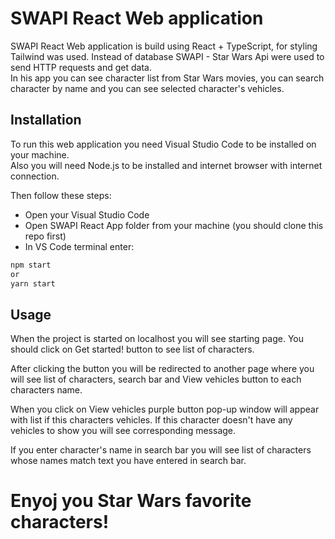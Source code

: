 # SWAPI React Web application

SWAPI React Web application is  build using React + TypeScript, for styling Tailwind was used. Instead of database SWAPI - Star Wars Api were used to send HTTP requests and get data.  
In his app you can see character list from Star Wars movies, you can search character by name and you can see selected character's vehicles.

## Installation

To run this web application you need Visual Studio Code to be installed on your machine.  
Also you will need Node.js to be installed and internet browser with internet connection.

Then follow these steps:  
* Open your Visual Studio Code
* Open SWAPI React App folder from your machine (you should clone this repo first)
* In VS Code terminal enter:
```bash
npm start
or
yarn start
```

## Usage

When the project is started on localhost you will see starting page. You should click on Get started! button to see list of characters.  

After clicking the button you will be redirected to another page where you will see list of characters, search bar and View vehicles button to each characters name.  

When you click on View vehicles purple button pop-up window will appear with list if this characters vehicles. If this character doesn't have any vehicles to show you will see corresponding message.

If you enter character's name in search bar you will see list of characters whose names match text you have entered in search bar.

# Enyoj you Star Wars favorite characters!
